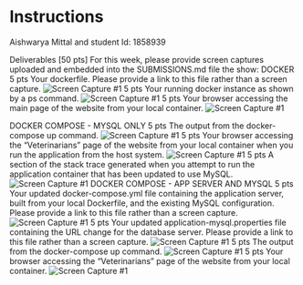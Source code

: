 # Instructions
Aishwarya Mittal and student Id: 1858939




Deliverables [50 pts]
For this week, please provide screen captures uploaded and embedded into the SUBMISSIONS.md
file the show:
DOCKER
5 pts Your dockerfile. Please provide a link to this file rather than a screen capture.
![Screen Capture #1](images/githubrepo.png)
5 pts Your running docker instance as shown by a ps command.
![Screen Capture #1](images/githubrepo.png)
5 pts Your browser accessing the main page of the website from your local container.
![Screen Capture #1](images/githubrepo.png)

DOCKER COMPOSE - MYSQL ONLY
5 pts The output from the docker-compose up command.
![Screen Capture #1](images/githubrepo.png)
5 pts Your browser accessing the “Veterinarians” page of the website from your local container
when you run the application from the host system.
![Screen Capture #1](images/githubrepo.png)
5 pts A section of the stack trace generated when you attempt to run the application
container that has been updated to use MySQL.
![Screen Capture #1](images/githubrepo.png)
DOCKER COMPOSE - APP SERVER AND MYSQL
5 pts Your updated docker-compose.yml file containing the application server, built from
your local Dockerfile, and the existing MySQL configuration. Please provide a link
to this file rather than a screen capture.
![Screen Capture #1](images/githubrepo.png)
5 pts Your updated application-mysql.properties file containing the URL change for
the database server. Please provide a link to this file rather than a screen capture.
![Screen Capture #1](images/githubrepo.png)
5 pts The output from the docker-compose up command.
![Screen Capture #1](images/githubrepo.png)
5 pts Your browser accessing the “Veterinarians” page of the website from your local container.
![Screen Capture #1](images/githubrepo.png)
